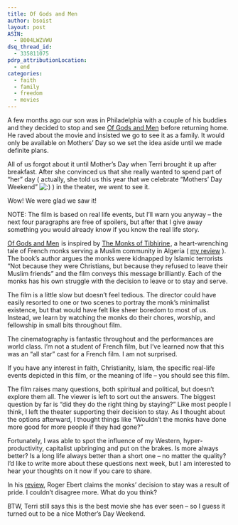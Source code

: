 ```yaml
---
title: Of Gods and Men
author: bsoist
layout: post
ASIN:
  - B004LWZVWU
dsq_thread_id:
  - 335811075
pdrp_attributionLocation:
  - end
categories:
  - faith
  - family
  - freedom
  - movies
---
```

A few months ago our son was in Philadelphia with a couple of his buddies and they decided to stop and see [Of Gods and Men][1]<img style="border: none !important; margin: 0px !important;" alt="" src="http://www.assoc-amazon.com/e/ir?t=&l=as2&o=1&a=B004LWZVWU&camp=217145&creative=399373" width="1" height="1" border="0" /> before returning home. He raved about the movie and insisted we go to see it as a family. It would only be available on Mothers’ Day so we set the idea aside until we made definite plans.

All of us forgot about it until Mother’s Day when Terri brought it up after breakfast. After she convinced us that she really wanted to spend part of “her” day ( actually, she told us this year that we celebrate “Mothers’ Day Weekend” <img src='http://archive.whsjr.soistmann.com/oped/wp-includes/images/smilies/icon_smile.gif' alt=':)' class='wp-smiley' /> ) in the theater, we went to see it.

Wow! We were glad we saw it!

NOTE: The film is based on real life events, but I&#8217;ll warn you anyway &#8211; the next four paragraphs are free of spoilers, but after that I give away something you would already know if you know the real life story.

[Of Gods and Men][1]<img style="border: none !important; margin: 0px !important;" alt="" src="http://www.assoc-amazon.com/e/ir?t=&l=as2&o=1&a=B004LWZVWU&camp=217145&creative=399373" width="1" height="1" border="0" /> is inspired by [The Monks of Tibhirine][2]<img style="border: none !important; margin: 0px !important;" alt="" src="http://www.assoc-amazon.com/e/ir?t=&l=as2&o=1&a=0312302940&camp=217145&creative=399369" width="1" height="1" border="0" />, a heart-wrenching tale of French monks serving a Muslim community in Algeria ( [my review][3] ). The book’s author argues the monks were kidnapped by Islamic terrorists “Not because they were Christians, but because they refused to leave their Muslim friends” and the film conveys this message brilliantly. Each of the monks has his own struggle with the decision to leave or to stay and serve.

The film is a little slow but doesn’t feel tedious. The director could have easily resorted to one or two scenes to portray the monk’s minimalist existence, but that would have felt like sheer boredom to most of us. Instead, we learn by watching the monks do their chores, worship, and fellowship in small bits throughout film.

The cinematography is fantastic throughout and the performances are world class. I’m not a student of French film, but I’ve learned now that this was an “all star” cast for a French film. I am not surprised.

If you have any interest in faith, Christianity, Islam, the specific real-life events depicted in this film, or the meaning of life &#8211; you should see this film.

The film raises many questions, both spiritual and political, but doesn’t explore them all. The viewer is left to sort out the answers. The biggest question by far is “did they do the right thing by staying?” Like most people I think, I left the theater supporting their decision to stay. As I thought about the options afterward, I thought things like “Wouldn’t the monks have done more good for more people if they had gone?”

Fortunately, I was able to spot the influence of my Western, hyper-productivity, capitalist upbringing and put on the brakes. Is more always better? Is a long life always better than a short one &#8211; no matter the quality? I’d like to write more about these questions next week, but I am interested to hear your thoughts on it now if you care to share.

In his [review][4], Roger Ebert claims the monks&#8217; decision to stay was a result of pride. I couldn&#8217;t disagree more. What do you think?

BTW, Terri still says this is the best movie she has ever seen &#8211; so I guess it turned out to be a nice Mother’s Day Weekend.

 [1]: http://www.amazon.com/gp/product/B004LWZVWU/ref=as_li_ss_tl?ie=UTF8&tag=weifyoasme-20&linkCode=as2&camp=217145&creative=399373&creativeASIN=B004LWZVWU
 [2]: http://www.amazon.com/gp/product/0312302940/ref=as_li_ss_tl?ie=UTF8&tag=weifyoasme-20&linkCode=as2&camp=217145&creative=399369&creativeASIN=0312302940
 [3]: http://whsjr.soistmann.com/oped/2011/06/16/the-monks-of-tibhirine/
 [4]: http://rogerebert.suntimes.com/apps/pbcs.dll/article?AID=/20110310/REVIEWS/110319994
